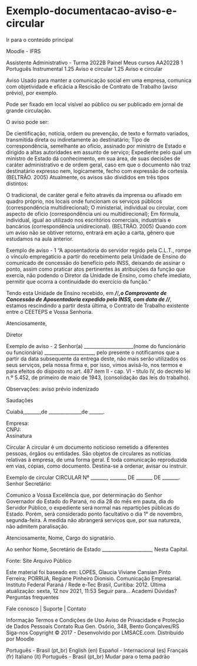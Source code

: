 # Exemplo-documentacao-aviso-e-circular

Ir para o conteúdo principal
 
Moodle - IFRS

Assistente Administrativo - Turma 2022B
Painel Meus cursos  AA2022B 1 Português Instrumental  1.25 Aviso e circular
1.25 Aviso e circular

Aviso
Usado para manter a comunicação social em uma empresa, comunica com objetividade e eficácia a Rescisão de Contrato de Trabalho (aviso prévio), por exemplo.

Pode ser fixado em local visível ao público ou ser publicado em jornal de grande circulação.

O aviso pode ser:

De cientificação, notícia, ordem ou prevenção, de texto e formato variados, transmitida direta ou indiretamente ao destinatário;
Tipo de correspondência, semelhante ao ofício, assinado por ministro de Estado e dirigido a altas autoridades em assunto de serviço;
Expediente pelo qual um ministro de Estado dá conhecimento, em sua área, de suas decisões de caráter administrativo e de ordem geral, caso em que o documento não traz destinatário expresso nem, logicamente, fecho com expressão de cortesia. (BELTRÃO. 2005)
Atualmente, os avisos são divididos em três tipos distintos:

O tradicional, de caráter geral e feito através da imprensa ou afixado em quadro próprio, nos locais onde funcionam os serviços públicos (correspondência multidirecional);
O ministerial, individual ou circular, com aspecto de ofício (correspondência uni ou multidirecional);
Em fórmula, individual, igual ao utilizado nos escritórios comerciais, industriais e bancários (correspondência unidirecional). (BELTRÃO. 2005)
Quando com um aviso não se obtiver retorno, entrará em ação a carta, gênero que estudamos na aula anterior.

Exemplo de aviso - 1
“A aposentadoria do servidor regido pela C.L.T., rompe o vínculo empregatício a partir do recebimento pela Unidade de Ensino do comunicado de concessão do benefício pelo INSS, deixando de assinar o ponto, assim como praticar atos pertinentes às atribuições da função  que exercia, não podendo o Diretor da Unidade de Ensino, como chefe imediato, permitir que ocorra a continuidade do exercício da função.”  

Tendo esta Unidade de Ensino recebido, em ___/___/___,o Comprovante de Concessão de Aposentadoria expedido pelo INSS, com data de  ___/___/___, estamos rescindindo a partir desta última, o Contrato de  Trabalho existente entre o CEETEPS e Vossa Senhoria.  

Atenciosamente,  

Diretor 



Exemplo de aviso - 2
Senhor(a) _____________________(nome do funcionário ou  funcionária) _____________________, pelo presente o notificamos  que a partir da data subsequente da entrega deste, não mais serão  utilizados os seus serviços, pela nossa firma e, por isso, vimos avisá-lo, nos  termos e para efeitos do disposto no art. 487 item II - cap. VI - título IV, do  decreto lei n.º 5.452, de primeiro de maio de 1943, (consolidação das leis  do trabalho).  

Observações: aviso prévio indenizado  

Saudações  

Cuiabá,_______de ______________de ______. 

Empresa:  
CNPJ:  
Assinatura  



Circular
A circular é um documento noticioso remetido a diferentes pessoas, órgãos ou entidades. São objetos de circulares as notícias relativas à empresa, de uma forma geral. É toda comunicação reproduzida em vias, cópias, como documento. Destina-se a ordenar, avisar ou instruir.

Exemplo de circular
CIRCULAR Nº _______, _______ DE _______ DE _______.
Senhor Secretário: 

Comunico a Vossa Excelência que, por determinação do Senhor  Governador do Estado do Paraná, no dia 28 do mês em pauta,  dia do Servidor Público, o expediente será normal nas repartições públicas do Estado. Porém, será considerado ponto facultativo o dia  1° de novembro, segunda-feira. A medida não abrangerá serviços que, por sua natureza, não admitem paralisação. 

Atenciosamente, 
Nome, 
Cargo do signatário. 

Ao senhor 
Nome, 
Secretário de Estado _____________________, 
Nesta Capital. 

Fonte: Site Arquivo Público


Este material foi baseado em:
LOPES, Glaucia Viviane Cansian Pinto Ferreira; PORRUA, Regiane Pinheiro Dionisio. Comunicação Empresarial. Instituto Federal Paraná / Rede e-Tec Brasil, Curitiba: 2012.
Última atualização: sexta, 12 nov 2021, 11:53
Seguir para...
Academi
Dúvidas? 
Perguntas frequentes

Fale conosco | Suporte | Contato

Informação
Termos e Condições de Uso
Aviso de Privacidade e Proteção de Dados Pessoais
Contato
Rua Gen. Osório, 348, Bento Gonçalves/RS
Siga-nos
Copyright © 2017 - Desenvolvido por LMSACE.com. Distribuído por Moodle

Português - Brasil ‎(pt_br)‎
English ‎(en)‎
Español - Internacional ‎(es)‎
Français ‎(fr)‎
Italiano ‎(it)‎
Português - Brasil ‎(pt_br)‎
Mudar para o tema padrão

